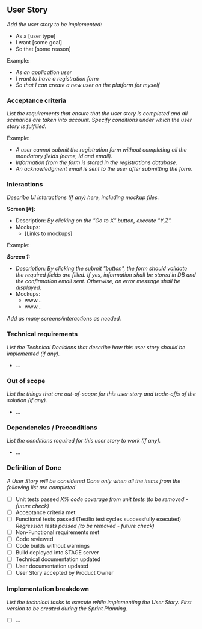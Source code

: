 ## User Story
_Add the user story to be implemented:_

- As a [user type]
- I want [some goal]
- So that [some reason]

Example:
- _As an application user_
- _I want to have a registration form_
- _So that I can create a new user on the platform for myself_

### Acceptance criteria
_List the requirements that ensure that the user story is completed and all scenarios are taken into account. Specify conditions under which the user story is fulfilled._

Example:
- _A user cannot submit the registration form without completing all the mandatory fields (name, id and email)._
- _Information from the form is stored in the registrations database._
- _An acknowledgment email is sent to the user after submitting the form._

### Interactions
_Describe UI interactions (if any) here, including mockup files._

**Screen [#]:**
- Description: _By clicking on the "Go to X" button, execute "Y,Z"._
- Mockups:
	- [Links to mockups]

Example:

**_Screen 1:_**
- _Description: By clicking the submit "button", the form should validate the required fields are filled. If yes, information shall be stored in DB and the confirmation email sent. Otherwise, an error message shall be displayed._
- Mockups:
	- www...
	- www...

_Add as many screens/interactions as needed._

### Technical requirements
_List the Technical Decisions that describe how this user story should be implemented (if any)._
- ...

### Out of scope
_List the things that are out-of-scope for this user story and trade-offs of the solution (if any)._
- ...

### Dependencies / Preconditions
_List the conditions required for this user story to work (if any)._
- ...

### Definition of Done
_A User Story will be considered Done only when all the items from the following list are completed_
- [ ]  Unit tests passed
_X% code coverage from unit tests (to be removed - future check)_
- [ ]  Acceptance criteria met
- [ ]  Functional tests passed (Testlio test cycles successfully executed) 
_Regression tests passed (to be removed - future check)_
- [ ]  Non-Functional requirements met
- [ ]  Code reviewed
- [ ]  Code builds without warnings
- [ ]  Build deployed into STAGE server
- [ ]  Technical documentation updated
- [ ]  User documentation updated
- [ ]  User Story accepted by Product Owner

### Implementation breakdown
_List the technical tasks to execute while implementing the User Story. First version to be created during the Sprint Planning._
- [ ] ...
